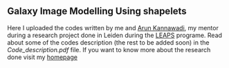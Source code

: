Galaxy Image Modelling Using shapelets
---
Here I uploaded the codes written by me and [Arun Kannawadi](https://www.universiteitleiden.nl/en/staffmembers/arun-kannawadi-jayaraman#tab-1), my mentor during a research project done in Leiden during the [LEAPS](http://leaps.strw.leidenuniv.nl/) programe. Read about some of the codes description (the rest to be added soon) in the *Code_description.pdf* file.
If you want to know more about the research done visit my [homepage](https://cosmicstring.github.io/)
